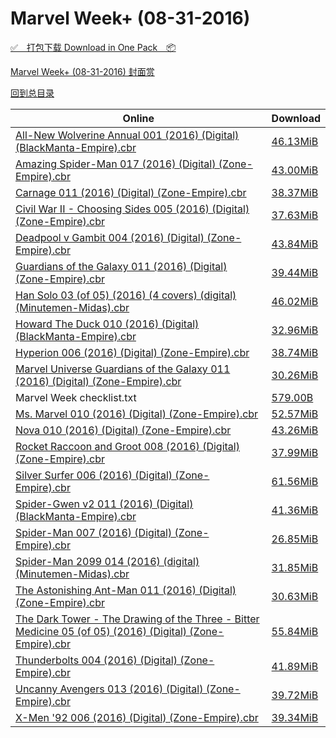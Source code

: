 # Marvel Week+ (08-31-2016)

[✅&emsp;打包下载 Download in One Pack&emsp;📦](https://pan.baidu.com/s/1slwpovV)

[Marvel Week+ (08-31-2016) 封面赏](/https://github.com/alicewish/markdown/blob/master/cover/Marvel-Week-08-31-2016-Covers.md)



[回到总目录](https://github.com/alicewish/markdown/blob/master/Catalogs.md)



Online | Download
--- | ---
[All-New Wolverine Annual 001 (2016) (Digital) (BlackManta-Empire).cbr](https://github.com/alicewish/markdown/blob/master/comic/All-New-Wolverine-Annual-001-2016-Digital-BlackManta-Empire-cbr.md) | [46.13MiB](https://pan.baidu.com/s/1slwpovV#list/path=%2FMarvel%20Week%202016%20Q3%2FMarvel%20Week%2B%20%2808-31-2016%29%2F%E3%82%BD%E3%82%BF%E3%82%A2%E3%82%AB%E3%82%B7%E3%82%BB%E3%82%AF%E3%82%A6%E3%82%AF%E3%82%A2%E3%82%AD%E3%82%B9%E3%82%BD%E3%82%B7%E3%82%AA%E3%82%B3%E3%82%BB%E3%82%AD%E3%82%B3%E3%82%BD%E3%82%AD%E3%82%AB%E3%82%B9%E3%82%BD%E3%82%BF%E3%82%B3%E3%82%AA%E3%82%A4%E3%82%AF%E3%82%BB%E3%82%B7%E3%82%A2&parentPath=%2FMarvel%20Week%202016%20Q3)
[Amazing Spider-Man 017 (2016) (Digital) (Zone-Empire).cbr](https://github.com/alicewish/markdown/blob/master/comic/Amazing-Spider-Man-017-2016-Digital-Zone-Empire-cbr.md) | [43.00MiB](https://pan.baidu.com/s/1slwpovV#list/path=%2FMarvel%20Week%202016%20Q3%2FMarvel%20Week%2B%20%2808-31-2016%29%2F%E3%82%B7%E3%82%B7%E3%82%AD%E3%82%B7%E3%82%AA%E3%82%A4%E3%82%BD%E3%82%BF%E3%82%B5%E3%82%A4%E3%82%A8%E3%82%B9%E3%82%A8%E3%82%B1%E3%82%B3%E3%82%A2%E3%82%AB%E3%82%B3%E3%82%A2%E3%82%AB%E3%82%B1%E3%82%B9%E3%82%AF%E3%82%BF%E3%82%A4%E3%82%A8%E3%82%A2%E3%82%AD%E3%82%B9%E3%82%B5%E3%82%BB%E3%82%AA&parentPath=%2FMarvel%20Week%202016%20Q3)
[Carnage 011 (2016) (Digital) (Zone-Empire).cbr](https://github.com/alicewish/markdown/blob/master/comic/Carnage-011-2016-Digital-Zone-Empire-cbr.md) | [38.37MiB](https://pan.baidu.com/s/1slwpovV#list/path=%2FMarvel%20Week%202016%20Q3%2FMarvel%20Week%2B%20%2808-31-2016%29%2F%E3%82%AF%E3%82%A2%E3%82%BD%E3%82%A2%E3%82%A6%E3%82%AA%E3%82%AD%E3%82%A4%E3%82%AD%E3%82%B3%E3%82%AF%E3%82%A6%E3%82%AD%E3%82%AB%E3%82%AD%E3%82%A2%E3%82%B1%E3%82%A4%E3%82%BF%E3%82%AF%E3%82%AF%E3%82%AA%E3%82%A6%E3%82%A6%E3%82%BD%E3%82%B5%E3%82%A4%E3%82%B7%E3%82%B9%E3%82%B5%E3%82%BF%E3%82%AF&parentPath=%2FMarvel%20Week%202016%20Q3)
[Civil War II - Choosing Sides 005 (2016) (Digital) (Zone-Empire).cbr](https://github.com/alicewish/markdown/blob/master/comic/Civil-War-II-Choosing-Sides-005-2016-Digital-Zone-Empire-cbr.md) | [37.63MiB](https://pan.baidu.com/s/1slwpovV#list/path=%2FMarvel%20Week%202016%20Q3%2FMarvel%20Week%2B%20%2808-31-2016%29%2F%E3%82%A4%E3%82%A6%E3%82%BB%E3%82%A8%E3%82%B5%E3%82%A4%E3%82%A4%E3%82%B3%E3%82%A2%E3%82%AD%E3%82%A2%E3%82%AF%E3%82%AF%E3%82%A4%E3%82%BD%E3%82%BD%E3%82%AA%E3%82%B1%E3%82%A2%E3%82%A2%E3%82%A8%E3%82%BF%E3%82%B1%E3%82%B3%E3%82%AA%E3%82%BD%E3%82%BD%E3%82%B5%E3%82%BB%E3%82%B1%E3%82%BF%E3%82%A6&parentPath=%2FMarvel%20Week%202016%20Q3)
[Deadpool v Gambit 004 (2016) (Digital) (Zone-Empire).cbr](https://github.com/alicewish/markdown/blob/master/comic/Deadpool-v-Gambit-004-2016-Digital-Zone-Empire-cbr.md) | [43.84MiB](https://pan.baidu.com/s/1slwpovV#list/path=%2FMarvel%20Week%202016%20Q3%2FMarvel%20Week%2B%20%2808-31-2016%29%2F%E3%82%B7%E3%82%BB%E3%82%A8%E3%82%A6%E3%82%BD%E3%82%AD%E3%82%A4%E3%82%A2%E3%82%B9%E3%82%B3%E3%82%A2%E3%82%BD%E3%82%B1%E3%82%AF%E3%82%A8%E3%82%AF%E3%82%B3%E3%82%A8%E3%82%B9%E3%82%BD%E3%82%BB%E3%82%BF%E3%82%AB%E3%82%AA%E3%82%B9%E3%82%A2%E3%82%BD%E3%82%A4%E3%82%B5%E3%82%A2%E3%82%A4%E3%82%A6&parentPath=%2FMarvel%20Week%202016%20Q3)
[Guardians of the Galaxy 011 (2016) (Digital) (Zone-Empire).cbr](https://github.com/alicewish/markdown/blob/master/comic/Guardians-of-Galaxy-011-2016-Digital-Zone-Empire-cbr.md) | [39.44MiB](https://pan.baidu.com/s/1slwpovV#list/path=%2FMarvel%20Week%202016%20Q3%2FMarvel%20Week%2B%20%2808-31-2016%29%2F%E3%82%A8%E3%82%AF%E3%82%AD%E3%82%AD%E3%82%BB%E3%82%BF%E3%82%BB%E3%82%A6%E3%82%B7%E3%82%AA%E3%82%B5%E3%82%AD%E3%82%B7%E3%82%AA%E3%82%B1%E3%82%B3%E3%82%A8%E3%82%B7%E3%82%B3%E3%82%A2%E3%82%BD%E3%82%A8%E3%82%AF%E3%82%B9%E3%82%BB%E3%82%BB%E3%82%B7%E3%82%B9%E3%82%AA%E3%82%B1%E3%82%BD%E3%82%BF&parentPath=%2FMarvel%20Week%202016%20Q3)
[Han Solo 03 (of 05) (2016) (4 covers) (digital) (Minutemen-Midas).cbr](https://github.com/alicewish/markdown/blob/master/comic/Han-Solo-03-of-05-2016-4-covers-digital-Minutemen-Midas-cbr.md) | [46.02MiB](https://pan.baidu.com/s/1slwpovV#list/path=%2FMarvel%20Week%202016%20Q3%2FMarvel%20Week%2B%20%2808-31-2016%29%2F%E3%82%BD%E3%82%AF%E3%82%AA%E3%82%BF%E3%82%AD%E3%82%B9%E3%82%BF%E3%82%AD%E3%82%A4%E3%82%A2%E3%82%B9%E3%82%B3%E3%82%B3%E3%82%A6%E3%82%B9%E3%82%AA%E3%82%AD%E3%82%BD%E3%82%B7%E3%82%A2%E3%82%AA%E3%82%A2%E3%82%AF%E3%82%AB%E3%82%A6%E3%82%A6%E3%82%B9%E3%82%AA%E3%82%B7%E3%82%AB%E3%82%A2%E3%82%A6&parentPath=%2FMarvel%20Week%202016%20Q3)
[Howard The Duck 010 (2016) (Digital) (BlackManta-Empire).cbr](https://github.com/alicewish/markdown/blob/master/comic/Howard-Duck-010-2016-Digital-BlackManta-Empire-cbr.md) | [32.96MiB](https://pan.baidu.com/s/1slwpovV#list/path=%2FMarvel%20Week%202016%20Q3%2FMarvel%20Week%2B%20%2808-31-2016%29%2F%E3%82%A2%E3%82%BB%E3%82%BD%E3%82%BF%E3%82%B9%E3%82%B7%E3%82%A8%E3%82%B7%E3%82%B3%E3%82%AB%E3%82%B1%E3%82%A8%E3%82%B7%E3%82%B3%E3%82%AA%E3%82%A6%E3%82%A6%E3%82%A6%E3%82%BF%E3%82%A8%E3%82%B5%E3%82%B1%E3%82%AF%E3%82%AD%E3%82%AA%E3%82%B1%E3%82%BD%E3%82%AA%E3%82%B1%E3%82%AF%E3%82%AD%E3%82%B7&parentPath=%2FMarvel%20Week%202016%20Q3)
[Hyperion 006 (2016) (Digital) (Zone-Empire).cbr](https://github.com/alicewish/markdown/blob/master/comic/Hyperion-006-2016-Digital-Zone-Empire-cbr.md) | [38.74MiB](https://pan.baidu.com/s/1slwpovV#list/path=%2FMarvel%20Week%202016%20Q3%2FMarvel%20Week%2B%20%2808-31-2016%29%2F%E3%82%AF%E3%82%B5%E3%82%BF%E3%82%B7%E3%82%BF%E3%82%BD%E3%82%A2%E3%82%BF%E3%82%B9%E3%82%B5%E3%82%B1%E3%82%AF%E3%82%B7%E3%82%AD%E3%82%BB%E3%82%A8%E3%82%BB%E3%82%B3%E3%82%AA%E3%82%AB%E3%82%B7%E3%82%B1%E3%82%B5%E3%82%A4%E3%82%AD%E3%82%BD%E3%82%B1%E3%82%AD%E3%82%AD%E3%82%A4%E3%82%A4%E3%82%BD&parentPath=%2FMarvel%20Week%202016%20Q3)
[Marvel Universe Guardians of the Galaxy 011 (2016) (Digital) (Zone-Empire).cbr](https://github.com/alicewish/markdown/blob/master/comic/Marvel-Universe-Guardians-of-Galaxy-011-2016-Digital-Zone-Empire-cbr.md) | [30.26MiB](https://pan.baidu.com/s/1slwpovV#list/path=%2FMarvel%20Week%202016%20Q3%2FMarvel%20Week%2B%20%2808-31-2016%29%2F%E3%82%B1%E3%82%B9%E3%82%B3%E3%82%AF%E3%82%B9%E3%82%B3%E3%82%B7%E3%82%B3%E3%82%B1%E3%82%BF%E3%82%A6%E3%82%AA%E3%82%B7%E3%82%AB%E3%82%BB%E3%82%A4%E3%82%B3%E3%82%A2%E3%82%A8%E3%82%AB%E3%82%BF%E3%82%A2%E3%82%BB%E3%82%BB%E3%82%B7%E3%82%AF%E3%82%BB%E3%82%A6%E3%82%A8%E3%82%B9%E3%82%A8%E3%82%BD&parentPath=%2FMarvel%20Week%202016%20Q3)
Marvel Week checklist.txt | [579.00B](https://pan.baidu.com/s/1slwpovV#list/path=%2FMarvel%20Week%202016%20Q3%2FMarvel%20Week%2B%20%2808-31-2016%29%2F%E3%82%AB%E3%82%A8%E3%82%A2%E3%82%AD%E3%82%AD%E3%82%BF%E3%82%BB%E3%82%B1%E3%82%AA%E3%82%B9%E3%82%BF%E3%82%A8%E3%82%AF%E3%82%AD%E3%82%BD%E3%82%AB%E3%82%BF%E3%82%BB%E3%82%BF%E3%82%B3%E3%82%B9%E3%82%A2%E3%82%B5%E3%82%B5%E3%82%B9%E3%82%AB%E3%82%B9%E3%82%BB%E3%82%A2%E3%82%AF%E3%82%B5%E3%82%A6&parentPath=%2FMarvel%20Week%202016%20Q3)
[Ms. Marvel 010 (2016) (Digital) (Zone-Empire).cbr](https://github.com/alicewish/markdown/blob/master/comic/Ms-Marvel-010-2016-Digital-Zone-Empire-cbr.md) | [52.57MiB](https://pan.baidu.com/s/1slwpovV#list/path=%2FMarvel%20Week%202016%20Q3%2FMarvel%20Week%2B%20%2808-31-2016%29%2F%E3%82%B1%E3%82%A4%E3%82%BF%E3%82%A4%E3%82%A8%E3%82%B3%E3%82%B9%E3%82%B5%E3%82%AA%E3%82%B5%E3%82%A2%E3%82%AD%E3%82%AF%E3%82%BF%E3%82%BF%E3%82%B9%E3%82%A6%E3%82%B3%E3%82%A6%E3%82%A2%E3%82%A2%E3%82%AD%E3%82%AD%E3%82%AB%E3%82%A2%E3%82%B1%E3%82%BD%E3%82%A2%E3%82%BF%E3%82%AA%E3%82%B3%E3%82%BB&parentPath=%2FMarvel%20Week%202016%20Q3)
[Nova 010 (2016) (Digital) (Zone-Empire).cbr](https://github.com/alicewish/markdown/blob/master/comic/Nova-010-2016-Digital-Zone-Empire-cbr.md) | [43.26MiB](https://pan.baidu.com/s/1slwpovV#list/path=%2FMarvel%20Week%202016%20Q3%2FMarvel%20Week%2B%20%2808-31-2016%29%2F%E3%82%B7%E3%82%AD%E3%82%AF%E3%82%BD%E3%82%A6%E3%82%AD%E3%82%BB%E3%82%AD%E3%82%A8%E3%82%BF%E3%82%B3%E3%82%AD%E3%82%BB%E3%82%B5%E3%82%BB%E3%82%A4%E3%82%BD%E3%82%A8%E3%82%B9%E3%82%A4%E3%82%A2%E3%82%B9%E3%82%B9%E3%82%BB%E3%82%BF%E3%82%B3%E3%82%B9%E3%82%B3%E3%82%AA%E3%82%BB%E3%82%B1%E3%82%A2&parentPath=%2FMarvel%20Week%202016%20Q3)
[Rocket Raccoon and Groot 008 (2016) (Digital) (Zone-Empire).cbr](https://github.com/alicewish/markdown/blob/master/comic/Rocket-Raccoon-Groot-008-2016-Digital-Zone-Empire-cbr.md) | [37.99MiB](https://pan.baidu.com/s/1slwpovV#list/path=%2FMarvel%20Week%202016%20Q3%2FMarvel%20Week%2B%20%2808-31-2016%29%2F%E3%82%B5%E3%82%A2%E3%82%B9%E3%82%AB%E3%82%A8%E3%82%A8%E3%82%B9%E3%82%A2%E3%82%AA%E3%82%AB%E3%82%B7%E3%82%BB%E3%82%AB%E3%82%BD%E3%82%BB%E3%82%AD%E3%82%AB%E3%82%B7%E3%82%BD%E3%82%BF%E3%82%A4%E3%82%B1%E3%82%AD%E3%82%B3%E3%82%AF%E3%82%AD%E3%82%A8%E3%82%A2%E3%82%B3%E3%82%AB%E3%82%B5%E3%82%A2&parentPath=%2FMarvel%20Week%202016%20Q3)
[Silver Surfer 006 (2016) (Digital) (Zone-Empire).cbr](https://github.com/alicewish/markdown/blob/master/comic/Silver-Surfer-006-2016-Digital-Zone-Empire-cbr.md) | [61.56MiB](https://pan.baidu.com/s/1slwpovV#list/path=%2FMarvel%20Week%202016%20Q3%2FMarvel%20Week%2B%20%2808-31-2016%29%2F%E3%82%AA%E3%82%B9%E3%82%AD%E3%82%B5%E3%82%BB%E3%82%B1%E3%82%AA%E3%82%A6%E3%82%AB%E3%82%A2%E3%82%A6%E3%82%AA%E3%82%A4%E3%82%A8%E3%82%AA%E3%82%A8%E3%82%AD%E3%82%B5%E3%82%A6%E3%82%A2%E3%82%BF%E3%82%AD%E3%82%A8%E3%82%B1%E3%82%B5%E3%82%B5%E3%82%B7%E3%82%BD%E3%82%AB%E3%82%A2%E3%82%AF%E3%82%B7&parentPath=%2FMarvel%20Week%202016%20Q3)
[Spider-Gwen v2 011 (2016) (Digital) (BlackManta-Empire).cbr](https://github.com/alicewish/markdown/blob/master/comic/Spider-Gwen-v2-011-2016-Digital-BlackManta-Empire-cbr.md) | [41.36MiB](https://pan.baidu.com/s/1slwpovV#list/path=%2FMarvel%20Week%202016%20Q3%2FMarvel%20Week%2B%20%2808-31-2016%29%2F%E3%82%B5%E3%82%BB%E3%82%AF%E3%82%A6%E3%82%B7%E3%82%A6%E3%82%AB%E3%82%AD%E3%82%B7%E3%82%A2%E3%82%B9%E3%82%AB%E3%82%B1%E3%82%B9%E3%82%AB%E3%82%BD%E3%82%B1%E3%82%A6%E3%82%B7%E3%82%B1%E3%82%AA%E3%82%B9%E3%82%AA%E3%82%AB%E3%82%AA%E3%82%B7%E3%82%AA%E3%82%B7%E3%82%AA%E3%82%AF%E3%82%A8%E3%82%AD&parentPath=%2FMarvel%20Week%202016%20Q3)
[Spider-Man 007 (2016) (Digital) (Zone-Empire).cbr](https://github.com/alicewish/markdown/blob/master/comic/Spider-Man-007-2016-Digital-Zone-Empire-cbr.md) | [26.85MiB](https://pan.baidu.com/s/1slwpovV#list/path=%2FMarvel%20Week%202016%20Q3%2FMarvel%20Week%2B%20%2808-31-2016%29%2F%E3%82%BB%E3%82%B9%E3%82%AD%E3%82%B1%E3%82%BB%E3%82%AF%E3%82%BB%E3%82%AB%E3%82%BB%E3%82%B5%E3%82%A6%E3%82%AA%E3%82%BB%E3%82%BB%E3%82%B9%E3%82%BD%E3%82%A6%E3%82%A8%E3%82%B7%E3%82%A4%E3%82%A2%E3%82%AD%E3%82%B9%E3%82%AA%E3%82%BB%E3%82%BF%E3%82%AF%E3%82%AA%E3%82%A6%E3%82%AA%E3%82%BB%E3%82%B3&parentPath=%2FMarvel%20Week%202016%20Q3)
[Spider-Man 2099 014 (2016) (digital) (Minutemen-Midas).cbr](https://github.com/alicewish/markdown/blob/master/comic/Spider-Man-2099-014-2016-digital-Minutemen-Midas-cbr.md) | [31.85MiB](https://pan.baidu.com/s/1slwpovV#list/path=%2FMarvel%20Week%202016%20Q3%2FMarvel%20Week%2B%20%2808-31-2016%29%2F%E3%82%A8%E3%82%BB%E3%82%AA%E3%82%AF%E3%82%A8%E3%82%B3%E3%82%B5%E3%82%AF%E3%82%A4%E3%82%B3%E3%82%BB%E3%82%AB%E3%82%B1%E3%82%AF%E3%82%B1%E3%82%A8%E3%82%B3%E3%82%AD%E3%82%BD%E3%82%B3%E3%82%A2%E3%82%A6%E3%82%B7%E3%82%AB%E3%82%AB%E3%82%BF%E3%82%B1%E3%82%BD%E3%82%AD%E3%82%BB%E3%82%AF%E3%82%BD&parentPath=%2FMarvel%20Week%202016%20Q3)
[The Astonishing Ant-Man 011 (2016) (Digital) (Zone-Empire).cbr](https://github.com/alicewish/markdown/blob/master/comic/Astonishing-Ant-Man-011-2016-Digital-Zone-Empire-cbr.md) | [30.63MiB](https://pan.baidu.com/s/1slwpovV#list/path=%2FMarvel%20Week%202016%20Q3%2FMarvel%20Week%2B%20%2808-31-2016%29%2F%E3%82%BD%E3%82%A2%E3%82%A4%E3%82%B9%E3%82%BD%E3%82%B3%E3%82%A2%E3%82%AA%E3%82%B5%E3%82%A6%E3%82%BF%E3%82%B7%E3%82%B5%E3%82%AB%E3%82%BD%E3%82%B5%E3%82%B9%E3%82%A2%E3%82%AB%E3%82%AF%E3%82%AD%E3%82%A2%E3%82%B9%E3%82%A8%E3%82%B1%E3%82%A6%E3%82%BD%E3%82%AF%E3%82%AF%E3%82%B7%E3%82%A4%E3%82%BF&parentPath=%2FMarvel%20Week%202016%20Q3)
[The Dark Tower - The Drawing of the Three - Bitter Medicine 05 (of 05) (2016) (Digital) (Zone-Empire).cbr](https://github.com/alicewish/markdown/blob/master/comic/Dark-Tower-Drawing-of-Three-Bitter-Medicine-05-of-05-2016-Digital-Zone-Empire-cbr.md) | [55.84MiB](https://pan.baidu.com/s/1slwpovV#list/path=%2FMarvel%20Week%202016%20Q3%2FMarvel%20Week%2B%20%2808-31-2016%29%2F%E3%82%AD%E3%82%A6%E3%82%A6%E3%82%AF%E3%82%AB%E3%82%AA%E3%82%AB%E3%82%BF%E3%82%AB%E3%82%B7%E3%82%B5%E3%82%AB%E3%82%A4%E3%82%AB%E3%82%AD%E3%82%AB%E3%82%B3%E3%82%B5%E3%82%A2%E3%82%B1%E3%82%AA%E3%82%BF%E3%82%B7%E3%82%B9%E3%82%AD%E3%82%AF%E3%82%A6%E3%82%A2%E3%82%AD%E3%82%B1%E3%82%B1%E3%82%AA&parentPath=%2FMarvel%20Week%202016%20Q3)
[Thunderbolts 004 (2016) (Digital) (Zone-Empire).cbr](https://github.com/alicewish/markdown/blob/master/comic/Thunderbolts-004-2016-Digital-Zone-Empire-cbr.md) | [41.89MiB](https://pan.baidu.com/s/1slwpovV#list/path=%2FMarvel%20Week%202016%20Q3%2FMarvel%20Week%2B%20%2808-31-2016%29%2F%E3%82%A4%E3%82%BD%E3%82%AB%E3%82%B5%E3%82%AA%E3%82%AF%E3%82%AF%E3%82%AD%E3%82%AB%E3%82%BD%E3%82%B3%E3%82%B1%E3%82%BD%E3%82%A8%E3%82%BB%E3%82%BF%E3%82%A4%E3%82%B7%E3%82%B3%E3%82%B3%E3%82%AF%E3%82%B5%E3%82%BB%E3%82%AF%E3%82%B1%E3%82%A6%E3%82%B3%E3%82%B5%E3%82%B5%E3%82%B1%E3%82%B9%E3%82%AD&parentPath=%2FMarvel%20Week%202016%20Q3)
[Uncanny Avengers 013 (2016) (Digital) (Zone-Empire).cbr](https://github.com/alicewish/markdown/blob/master/comic/Uncanny-Avengers-013-2016-Digital-Zone-Empire-cbr.md) | [39.72MiB](https://pan.baidu.com/s/1slwpovV#list/path=%2FMarvel%20Week%202016%20Q3%2FMarvel%20Week%2B%20%2808-31-2016%29%2F%E3%82%B5%E3%82%AB%E3%82%B1%E3%82%A8%E3%82%A6%E3%82%AA%E3%82%B7%E3%82%B7%E3%82%AD%E3%82%AF%E3%82%AD%E3%82%BB%E3%82%A2%E3%82%A8%E3%82%BD%E3%82%AF%E3%82%AB%E3%82%B3%E3%82%A6%E3%82%B5%E3%82%A2%E3%82%AA%E3%82%B7%E3%82%B9%E3%82%AA%E3%82%B7%E3%82%B7%E3%82%BB%E3%82%B1%E3%82%AA%E3%82%B7%E3%82%A4&parentPath=%2FMarvel%20Week%202016%20Q3)
[X-Men '92 006 (2016) (Digital) (Zone-Empire).cbr](https://github.com/alicewish/markdown/blob/master/comic/X-Men-92-006-2016-Digital-Zone-Empire-cbr.md) | [39.34MiB](https://pan.baidu.com/s/1slwpovV#list/path=%2FMarvel%20Week%202016%20Q3%2FMarvel%20Week%2B%20%2808-31-2016%29%2F%E3%82%A4%E3%82%AA%E3%82%B9%E3%82%B7%E3%82%AD%E3%82%BF%E3%82%AA%E3%82%AB%E3%82%B9%E3%82%B9%E3%82%BF%E3%82%B3%E3%82%A8%E3%82%B9%E3%82%AB%E3%82%AB%E3%82%A4%E3%82%B5%E3%82%B3%E3%82%AA%E3%82%B3%E3%82%B9%E3%82%AA%E3%82%A2%E3%82%B5%E3%82%AD%E3%82%B9%E3%82%B7%E3%82%AF%E3%82%AB%E3%82%B7%E3%82%B7&parentPath=%2FMarvel%20Week%202016%20Q3)